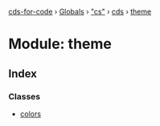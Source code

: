 [cds-for-code](../README.md) › [Globals](../globals.md) › ["cs"](_cs_.md) › [cds](_cs_.cds.md) › [theme](_cs_.cds.theme.md)

# Module: theme

## Index

### Classes

* [colors](../classes/_cs_.cds.theme.colors.md)
